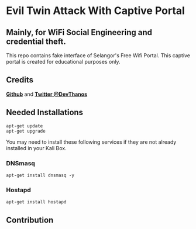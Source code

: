 # Evil Twin Attack With Captive Portal 
## Mainly, for WiFi Social Engineering and credential theft. 


This repo contains fake interface of Selangor's Free Wifi Portal.
This captive portal is created for educational purposes only.

## Credits
**[Github](https://github.com/athanstan)** and **[Twitter @DevThanos](https://twitter.com/DevThanos)**


## Needed Installations

```
apt-get update
apt-get upgrade
```

You may need to install these following services if they are not already installed in your Kali Box. 

### **DNSmasq**
```
apt-get install dnsmasq -y
```

### **Hostapd**
```
apt-get install hostapd
```

## Contribution

